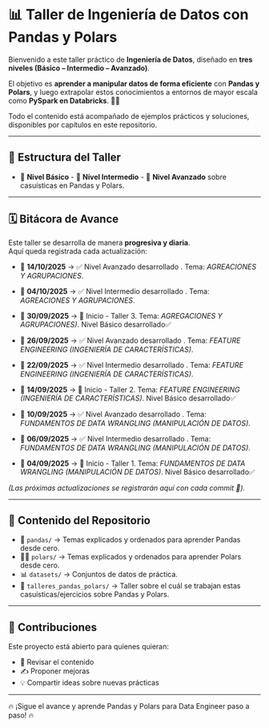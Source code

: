 # 📊 Taller de Ingeniería de Datos con Pandas y Polars  

Bienvenido a este taller práctico de **Ingeniería de Datos**, diseñado en **tres niveles (Básico – Intermedio – Avanzado)**.  

El objetivo es **aprender a manipular datos de forma eficiente** con **Pandas y Polars**, y luego extrapolar
estos conocimientos a entornos de mayor escala como **PySpark en Databricks**. 🚀✨  

Todo el contenido está acompañado de ejemplos prácticos y soluciones, disponibles por capítulos en este repositorio.  

---

## 📌 Estructura del Taller  

- 🔹 **Nivel Básico** - 🔸 **Nivel Intermedio** - 🔺 **Nivel Avanzado** sobre casuísticas en Pandas y Polars.

---

## 🗓️ Bitácora de Avance  

Este taller se desarrolla de manera **progresiva y diaria**.  
Aquí queda registrada cada actualización:  

- 📅 **14/10/2025** → ✅ Nivel Avanzado desarrollado . Tema: *AGREACIONES Y AGRUPACIONES*.
- 📅 **04/10/2025** → ✅ Nivel Intermedio desarrollado . Tema: *AGREACIONES Y AGRUPACIONES*.
- 📅 **30/09/2025** → 🚀 Inicio - Taller 3. Tema: *AGREGACIONES Y AGRUPACIONES)*. Nivel Básico desarrollado✅

- 📅 **26/09/2025** →  ✅ Nivel Avanzado desarrollado . Tema: *FEATURE ENGINEERING (INGENIERÍA DE CARACTERÍSTICAS)*. 
- 📅 **22/09/2025** →  ✅ Nivel Intermedio desarrollado . Tema: *FEATURE ENGINEERING (INGENIERÍA DE CARACTERÍSTICAS)*. 
- 📅 **14/09/2025** → 🚀 Inicio - Taller 2. Tema: *FEATURE ENGINEERING (INGENIERÍA DE CARACTERÍSTICAS)*. Nivel Básico desarrollado✅

- 📅 **10/09/2025** →  ✅ Nivel Avanzado desarrollado . Tema: *FUNDAMENTOS DE DATA WRANGLING (MANIPULACIÓN DE DATOS)*.
- 📅 **06/09/2025** →  ✅ Nivel Intermedio desarrollado . Tema: *FUNDAMENTOS DE DATA WRANGLING (MANIPULACIÓN DE DATOS)*. 
- 📅 **04/09/2025** → 🚀 Inicio - Taller 1. Tema: *FUNDAMENTOS DE DATA WRANGLING (MANIPULACIÓN DE DATOS)*. Nivel Básico desarrollado✅  

*(Las próximas actualizaciones se registrarán aquí con cada commit 📝).*  

---

## 📂 Contenido del Repositorio  

- 🐼 `pandas/` → Temas explicados y ordenados para aprender Pandas desde cero.
- 🐻‍❄️ `polars/` → Temas explicados y ordenados para aprender Polars desde cero.  
- 📊 `datasets/` → Conjuntos de datos de práctica.  
- 📝 `talleres_pandas_polars/` → Taller sobre el cuál se trabajan estas casuísticas/ejercicios sobre Pandas y Polars.  

---

## 🤝 Contribuciones  

Este proyecto está abierto para quienes quieran:  
- 📖 Revisar el contenido  
- ✍️ Proponer mejoras  
- 💡 Compartir ideas sobre nuevas prácticas  

---

🔥 ¡Sigue el avance y aprende Pandas y Polars para Data Engineer paso a paso! 🔥  
